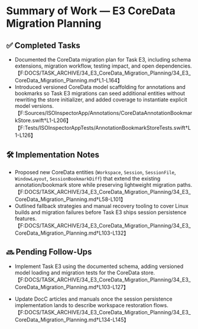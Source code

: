 # Summary of Work — E3 CoreData Migration Planning

## ✅ Completed Tasks

- Documented the CoreData migration plan for Task E3, including schema extensions, migration workflow, testing impact,
  and open dependencies.【F:DOCS/TASK_ARCHIVE/34_E3_CoreData_Migration_Planning/34_E3_CoreData_Migration_Planning.md†L1-L164】
- Introduced versioned CoreData model scaffolding for annotations and bookmarks so Task E3 migrations can seed
  additional entities without rewriting the store initializer, and added coverage to instantiate explicit model
  versions.【F:Sources/ISOInspectorApp/Annotations/CoreDataAnnotationBookmarkStore.swift†L1-L206】【F:Tests/ISOInspectorAppTests/AnnotationBookmarkStoreTests.swift†L1-L126】

## 🛠 Implementation Notes

- Proposed new CoreData entities (`Workspace`, `Session`, `SessionFile`, `WindowLayout`, `SessionBookmarkDiff`) that extend the existing annotation/bookmark store while preserving lightweight migration paths.【F:DOCS/TASK_ARCHIVE/34_E3_CoreData_Migration_Planning/34_E3_CoreData_Migration_Planning.md†L58-L101】
- Outlined fallback strategies and manual recovery tooling to cover Linux builds and migration failures before Task E3
  ships session persistence features.【F:DOCS/TASK_ARCHIVE/34_E3_CoreData_Migration_Planning/34_E3_CoreData_Migration_Planning.md†L103-L132】

## 🔜 Pending Follow-Ups

- Implement Task E3 using the documented schema, adding versioned model loading and migration tests for the CoreData
  store.【F:DOCS/TASK_ARCHIVE/34_E3_CoreData_Migration_Planning/34_E3_CoreData_Migration_Planning.md†L103-L127】

- Update DocC articles and manuals once the session persistence implementation lands to describe workspace restoration
  flows.【F:DOCS/TASK_ARCHIVE/34_E3_CoreData_Migration_Planning/34_E3_CoreData_Migration_Planning.md†L134-L145】
